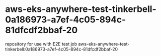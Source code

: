 # aws-eks-anywhere-test-tinkerbell-0a186973-a7ef-4c05-894c-81dfcdf2bbaf-20
repository for use with E2E test job aws-eks-anywhere-test-tinkerbell:0a186973-a7ef-4c05-894c-81dfcdf2bbaf-20
